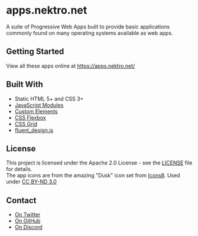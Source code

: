 # apps.nektro.net
A suite of Progressive Web Apps built to provide basic applications commonly found on many operating systems available as web apps.

## Getting Started
View all these apps online at https://apps.nektro.net/

## Built With
- Static HTML 5+ and CSS 3+
- [JavaScript Modules](https://caniuse.com/#feat=es6-module)
- [Custom Elements](https://caniuse.com/#feat=custom-elementsv1)
- [CSS Flexbox](https://caniuse.com/#feat=flexbox)
- [CSS Grid](https://caniuse.com/#feat=css-grid)
- [fluent_design.js](https://github.com/Nektro/fluent_design.js)

## License
This project is licensed under the Apache 2.0 License - see the [LICENSE](LICENSE) file for details.  
The app icons are from the amazing "Dusk" icon set from [Icons8](https://icons8.com/). Used under [CC BY-ND 3.0](https://creativecommons.org/licenses/by-nd/3.0/)

## Contact
- [On Twitter](https://twitter.com/Nektro)
- [On GitHub](https://github.com/Nektro/apps.nektro.net/issues)
- [On Discord](https://discord.gg/beUGrGk)
